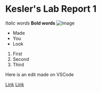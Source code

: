 # Kesler's Lab Report 1
*Italic words*
**Bold words**
![Image](https://media.npr.org/assets/img/2019/09/26/gettyimages-542502429-27867461d697a947417e7f8760b72b1c96880582.jpg)
* Made
* You
* Look
1. First
2. Second
3. Third

Here is an edit made on VSCode

[Link](https://kjanderson1.github.io/<your-lab-reports-repo>/lab-report-1-week-2.html)
[Link](lab-report-1-week-2.html)
